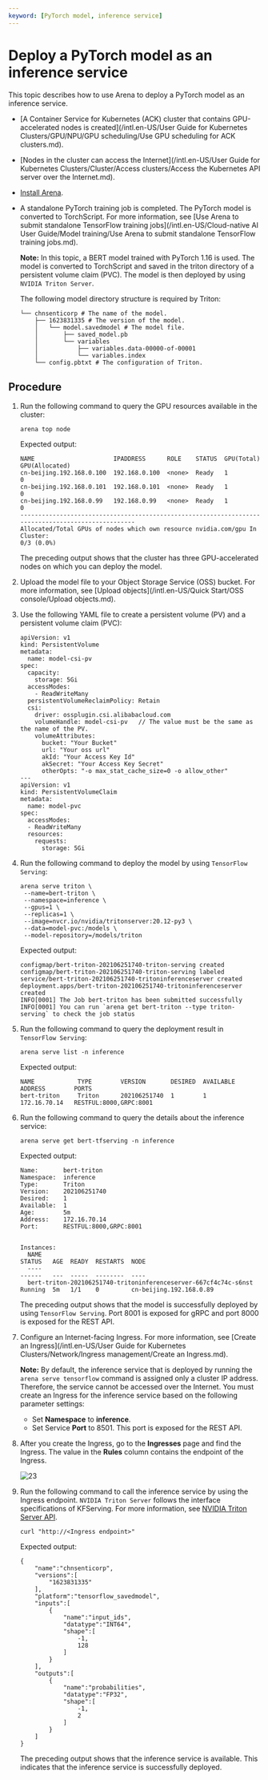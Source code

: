 ```yaml
---
keyword: [PyTorch model, inference service]
---
```


# Deploy a PyTorch model as an inference service

This topic describes how to use Arena to deploy a PyTorch model as an inference service.

-   [A Container Service for Kubernetes \(ACK\) cluster that contains GPU-accelerated nodes is created](/intl.en-US/User Guide for Kubernetes Clusters/GPU/NPU/GPU scheduling/Use GPU scheduling for ACK clusters.md).
-   [Nodes in the cluster can access the Internet](/intl.en-US/User Guide for Kubernetes Clusters/Cluster/Access clusters/Access the Kubernetes API server over the Internet.md).
-   [Install Arena]().
-   A standalone PyTorch training job is completed. The PyTorch model is converted to TorchScript. For more information, see [Use Arena to submit standalone TensorFlow training jobs](/intl.en-US/Cloud-native AI User Guide/Model training/Use Arena to submit standalone TensorFlow training jobs.md).

    **Note:** In this topic, a BERT model trained with PyTorch 1.16 is used. The model is converted to TorchScript and saved in the triton directory of a persistent volume claim \(PVC\). The model is then deployed by using `NVIDIA Triton Server`.

    The following model directory structure is required by Triton:

    ```
    └── chnsenticorp # The name of the model. 
        ├── 1623831335 # The version of the model. 
        │   └── model.savedmodel # The model file. 
        │       ├── saved_model.pb
        │       └── variables
        │           ├── variables.data-00000-of-00001
        │           └── variables.index
        └── config.pbtxt # The configuration of Triton. 
    ```


## Procedure

1.  Run the following command to query the GPU resources available in the cluster:

    ```
    arena top node
    ```

    Expected output:

    ```
    NAME                      IPADDRESS      ROLE    STATUS  GPU(Total)  GPU(Allocated)
    cn-beijing.192.168.0.100  192.168.0.100  <none>  Ready   1           0
    cn-beijing.192.168.0.101  192.168.0.101  <none>  Ready   1           0
    cn-beijing.192.168.0.99   192.168.0.99   <none>  Ready   1           0
    ---------------------------------------------------------------------------------------------------
    Allocated/Total GPUs of nodes which own resource nvidia.com/gpu In Cluster:
    0/3 (0.0%)
    ```

    The preceding output shows that the cluster has three GPU-accelerated nodes on which you can deploy the model.

2.  Upload the model file to your Object Storage Service \(OSS\) bucket. For more information, see [Upload objects](/intl.en-US/Quick Start/OSS console/Upload objects.md).

3.  Use the following YAML file to create a persistent volume \(PV\) and a persistent volume claim \(PVC\):

    ```
    apiVersion: v1
    kind: PersistentVolume
    metadata:
      name: model-csi-pv
    spec:
      capacity:
        storage: 5Gi
      accessModes:
        - ReadWriteMany
      persistentVolumeReclaimPolicy: Retain
      csi:
        driver: ossplugin.csi.alibabacloud.com
        volumeHandle: model-csi-pv   // The value must be the same as the name of the PV. 
        volumeAttributes:
          bucket: "Your Bucket"
          url: "Your oss url"
          akId: "Your Access Key Id"
          akSecret: "Your Access Key Secret"
          otherOpts: "-o max_stat_cache_size=0 -o allow_other"
    ---
    apiVersion: v1
    kind: PersistentVolumeClaim
    metadata:
      name: model-pvc
    spec:
      accessModes:
      - ReadWriteMany
      resources:
        requests:
          storage: 5Gi
    ```

4.  Run the following command to deploy the model by using `TensorFlow Serving`:

    ```
    arena serve triton \
     --name=bert-triton \
     --namespace=inference \
     --gpus=1 \
     --replicas=1 \
     --image=nvcr.io/nvidia/tritonserver:20.12-py3 \
     --data=model-pvc:/models \
     --model-repository=/models/triton
    ```

    Expected output:

    ```
    configmap/bert-triton-202106251740-triton-serving created
    configmap/bert-triton-202106251740-triton-serving labeled
    service/bert-triton-202106251740-tritoninferenceserver created
    deployment.apps/bert-triton-202106251740-tritoninferenceserver created
    INFO[0001] The Job bert-triton has been submitted successfully
    INFO[0001] You can run `arena get bert-triton --type triton-serving` to check the job status
    ```

5.  Run the following command to query the deployment result in `TensorFlow Serving`:

    ```
    arena serve list -n inference
    ```

    Expected output:

    ```
    NAME            TYPE        VERSION       DESIRED  AVAILABLE  ADDRESS        PORTS
    bert-triton     Triton      202106251740  1        1          172.16.70.14   RESTFUL:8000,GRPC:8001
    ```

6.  Run the following command to query the details about the inference service:

    ```
    arena serve get bert-tfserving -n inference
    ```

    Expected output:

    ```
    Name:       bert-triton
    Namespace:  inference
    Type:       Triton
    Version:    202106251740
    Desired:    1
    Available:  1
    Age:        5m
    Address:    172.16.70.14
    Port:       RESTFUL:8000,GRPC:8001
    
    
    Instances:
      NAME                                                             STATUS   AGE  READY  RESTARTS  NODE
      ----                                                             ------   ---  -----  --------  ----
      bert-triton-202106251740-tritoninferenceserver-667cf4c74c-s6nst  Running  5m   1/1    0         cn-beijing.192.168.0.89
    ```

    The preceding output shows that the model is successfully deployed by using `TensorFlow Serving`. Port 8001 is exposed for gRPC and port 8000 is exposed for the REST API.

7.  Configure an Internet-facing Ingress. For more information, see [Create an Ingress](/intl.en-US/User Guide for Kubernetes Clusters/Network/Ingress management/Create an Ingress.md).

    **Note:** By default, the inference service that is deployed by running the `arena serve tensorflow` command is assigned only a cluster IP address. Therefore, the service cannot be accessed over the Internet. You must create an Ingress for the inference service based on the following parameter settings:

    -   Set **Namespace** to **inference**.
    -   Set Service **Port** to 8501. This port is exposed for the REST API.
8.  After you create the Ingress, go to the **Ingresses** page and find the Ingress. The value in the **Rules** column contains the endpoint of the Ingress.

    ![23](https://help-static-aliyun-doc.aliyuncs.com/assets/img/en-US/2418687261/p295171.png)

9.  Run the following command to call the inference service by using the Ingress endpoint. `NVIDIA Triton Server` follows the interface specifications of KFServing. For more information, see [NVIDIA Triton Server API](https://github.com/triton-inference-server/server/blob/main/docs/inference_protocols.md).

    ```
    curl "http://<Ingress endpoint>"
    ```

    Expected output:

    ```
    {
        "name":"chnsenticorp",
        "versions":[
            "1623831335"
        ],
        "platform":"tensorflow_savedmodel",
        "inputs":[
            {
                "name":"input_ids",
                "datatype":"INT64",
                "shape":[
                    -1,
                    128
                ]
            }
        ],
        "outputs":[
            {
                "name":"probabilities",
                "datatype":"FP32",
                "shape":[
                    -1,
                    2
                ]
            }
        ]
    }
    ```

    The preceding output shows that the inference service is available. This indicates that the inference service is successfully deployed.


